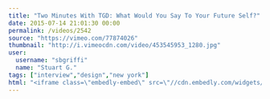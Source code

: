 ```yaml
---
title: "Two Minutes With TGD: What Would You Say To Your Future Self?"
date: 2015-07-14 21:01:30 00:00
permalink: /videos/2542
source: "https://vimeo.com/77874026"
thumbnail: "http://i.vimeocdn.com/video/453545953_1280.jpg"
user:
  username: "sbgriffi"
  name: "Stuart G."
tags: ["interview","design","new york"]
html: "<iframe class=\"embedly-embed\" src=\"//cdn.embedly.com/widgets/media.html?src=https%3A%2F%2Fplayer.vimeo.com%2Fvideo%2F77874026&wmode=transparent&url=https%3A%2F%2Fvimeo.com%2F77874026&image=http%3A%2F%2Fi.vimeocdn.com%2Fvideo%2F453545953_1280.jpg&key=daaebf4d9cdd46779200162d0ca86e20&type=text%2Fhtml&schema=vimeo\" width=\"1920\" height=\"1080\" scrolling=\"no\" frameborder=\"0\" allowfullscreen></iframe>"
---
```



